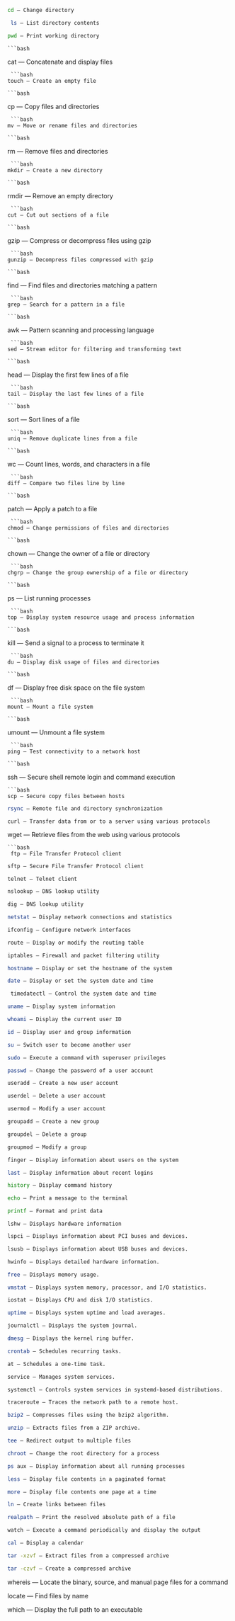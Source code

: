   ```bash
  cd — Change directory
  ```
 ```bash
  ls — List directory contents
 ```
  ```bash
  pwd — Print working directory
   ```
    ```bash
  cat — Concatenate and display files
   ```
    ```bash
  touch — Create an empty file
   ```
    ```bash
  cp — Copy files and directories
   ```
    ```bash
  mv — Move or rename files and directories
   ```
    ```bash
  rm — Remove files and directories
   ```
    ```bash
  mkdir — Create a new directory
   ```
    ```bash
  rmdir — Remove an empty directory
   ```
    ```bash
  cut — Cut out sections of a file
   ```
    ```bash
  gzip — Compress or decompress files using gzip
   ```
    ```bash
  gunzip — Decompress files compressed with gzip
   ```
    ```bash
  find — Find files and directories matching a pattern
   ```
    ```bash
  grep — Search for a pattern in a file
   ```
    ```bash
  awk — Pattern scanning and processing language
   ```
    ```bash
  sed — Stream editor for filtering and transforming text
   ```
    ```bash
  head — Display the first few lines of a file
   ```
    ```bash
  tail — Display the last few lines of a file
   ```
    ```bash
  sort — Sort lines of a file
   ```
    ```bash
  uniq — Remove duplicate lines from a file
   ```
    ```bash
  wc — Count lines, words, and characters in a file
   ```
    ```bash
  diff — Compare two files line by line
   ```
    ```bash
  patch — Apply a patch to a file
   ```
    ```bash
  chmod — Change permissions of files and directories
   ```
    ```bash
  chown — Change the owner of a file or directory
   ```
    ```bash
  chgrp — Change the group ownership of a file or directory
   ```
    ```bash
  ps — List running processes
   ```
    ```bash
  top — Display system resource usage and process information
   ```
    ```bash
  kill — Send a signal to a process to terminate it
   ```
    ```bash
  du — Display disk usage of files and directories
   ```
    ```bash
  df — Display free disk space on the file system
   ```
    ```bash
  mount — Mount a file system
   ```
    ```bash
  umount — Unmount a file system
   ```
    ```bash
  ping — Test connectivity to a network host
   ```
    ```bash
  ssh — Secure shell remote login and command execution
   ```
   ```bash
  scp — Secure copy files between hosts
   ```
  ```bash
  rsync — Remote file and directory synchronization
   ```
  ```bash
  curl — Transfer data from or to a server using various protocols
```
  wget — Retrieve files from the web using various protocols
 ```
 ```bash
  ftp — File Transfer Protocol client
  ```
  ```bash
  sftp — Secure File Transfer Protocol client
  ```
  ```
  telnet — Telnet client
  ```
  ```bash
  nslookup — DNS lookup utility
  ```
  ```bash
  dig — DNS lookup utility
  ```
  ```bash
  netstat — Display network connections and statistics
  ```
  ```bash
  ifconfig — Configure network interfaces
  ```
  ```bash
  route — Display or modify the routing table
  ```
  ```bash
  iptables — Firewall and packet filtering utility
  ```
  ```bash
  hostname — Display or set the hostname of the system
  ```
  ```bash
 date — Display or set the system date and time
 ```
 ```bash
  timedatectl — Control the system date and time
  ```
  ```bash
  uname — Display system information
  ```
  ```bash
  whoami — Display the current user ID
  ```
  ```bash
  id — Display user and group information
  ```
  ```bash
  su — Switch user to become another user
  ```
  ```bash
  sudo — Execute a command with superuser privileges
  ```
  ```bash
  passwd — Change the password of a user account
  ```
  ```bash
  useradd — Create a new user account
  ```
  ```bash
  userdel — Delete a user account
  ```
  ```bash
  usermod — Modify a user account
  ```
  ```bash
  groupadd — Create a new group
  ```
  ```bash
  groupdel — Delete a group
  ```
  ```bash
  groupmod — Modify a group
  ```
  ```bash
  finger — Display information about users on the system
  ```
  ```bash
  last — Display information about recent logins
  ```
  ```bash
  history — Display command history
  ```
  ```bash
  echo — Print a message to the terminal
  ```
  ```bash
  printf — Format and print data
  ```
  ```bashbash
  lshw — Displays hardware information
  ```
  ```bash
  lspci — Displays information about PCI buses and devices.
  ```
  ```bash
  lsusb — Displays information about USB buses and devices.
  ```
  ```bash
  hwinfo — Displays detailed hardware information.
  ```
  ```bash
  free — Displays memory usage.
  ```
  ```bash
  vmstat — Displays system memory, processor, and I/O statistics.
  ```
  ```bash
  iostat — Displays CPU and disk I/O statistics.
  ```
  ```bash
  uptime — Displays system uptime and load averages.
  ```
  ```bash
  journalctl — Displays the system journal.
  ```
  ```bash
  dmesg — Displays the kernel ring buffer.
  ```
  ```bash
  crontab — Schedules recurring tasks.
  ```
  ```bash
  at — Schedules a one-time task.
  ```
  ```bash
  service — Manages system services.
  ```
  ```bash
  systemctl — Controls system services in systemd-based distributions.
  ```
  ```bash
  traceroute — Traces the network path to a remote host.
  ```
  ```bash
  bzip2 — Compresses files using the bzip2 algorithm.
  ```
  ```bash
  unzip — Extracts files from a ZIP archive.
  ```
  ```bash
  tee — Redirect output to multiple files
  ```
  ```bash
  chroot — Change the root directory for a process
  ```
  ```bash
  ps aux — Display information about all running processes
  ```
  ```bash
  less — Display file contents in a paginated format
  ```
  ```bash
  more — Display file contents one page at a time
  ```
  ```bash
  ln — Create links between files
  ```
  ```bash
  realpath — Print the resolved absolute path of a file
  ```
  ```bash
  watch — Execute a command periodically and display the output
  ```
  ```bash
  cal — Display a calendar
  ```
  ```bash
  tar -xzvf — Extract files from a compressed archive
  ```
  ```bash
  tar -czvf — Create a compressed archive
  ```
  
  whereis — Locate the binary, source, and manual page files for a command
 
 
  locate — Find files by name
   
 
  which — Display the full path to an executable
 
